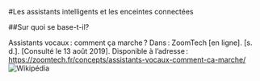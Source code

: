 #Les assistants intelligents et les enceintes connectées

##Sur quoi se base-t-il?

Assistants vocaux : comment ça marche ? Dans : ZoomTech [en ligne]. [s. d.]. [Consulté le 13 août 2019]. Disponible à l’adresse : https://zoomtech.fr/concepts/assistants-vocaux-comment-ca-marche/
![Wikipédia](https://user-images.githubusercontent.com/50197038/63182113-07aadc00-c052-11e9-9a0f-c07e3e945239.png)

